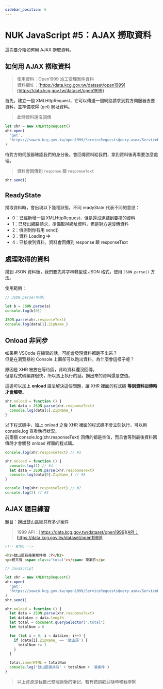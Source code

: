 ```yaml
---
sidebar_position: 6
---
```


# NUK JavaScript #5：AJAX 撈取資料

這次要介紹如何用 AJAX 撈取資料。

## 如何用 AJAX 撈取資料

> 使用資料：Open1999 派工受理案件資料  
> 資料網址：[https://data.kcg.gov.tw/dataset/open1999](https://data.kcg.gov.tw/dataset/open1999)

首先，建立一個 XMLHttpRequest，它可以傳送一個網路請求到對方伺服器去要資料，並準備取得 (get) 網址資料。

> 此時資料還沒回傳

```javascript
let xhr = new XMLHttpRequest()
xhr.open(
  'get',
  'https://soweb.kcg.gov.tw/open1999/ServiceRequestsQuery.asmx/ServiceRequestsQuery?startdate=&enddate='
)
```

待對方的伺服器確認我們的身分後，會回傳資料給我們，拿到資料後再看要怎麼處理。

> 資料會回傳到 `response` 跟 `responseText`

```javascript
xhr.send()
```

## ReadyState

撈取資料時，會出現以下幾種狀態，不同 readyState 代表不同的意思：

- 0：已經新增一個 XMLHttpRequest，但是還沒連結到要撈的資料
- 1：已發出網路請求，準備取得網址資料，但是對方還沒傳資料
- 2：偵測到你有用 send()
- 3：資料 Loading 中
- 4：已接收到資料，資料會回傳到 response 跟 responseText

## 處理取得的資料

撈到 JSON 資料後，我們要先將字串轉型成 JSON 格式，使用 `JSON.parse()` 方法。

使用範例：

```javascript
// JSON.parse(字串)

let b = JSON.parse(a)
console.log(b[0])

JSON.parse(xhr.responseText)
console.log(data[1].ZipName_)
```

## Onload 非同步

如果用 VSCode 在練習的話，可能會發現資料都跑不出來？  
但是在瀏覽器的 Console 上面卻可以跑出資料，為什麼會這樣子呢？

原因是 XHR 被放在等待區，此時資料還沒回傳。  
但是程式碼編譯很快，所以馬上執行的話，撈出來的資料還是空值。

這邊可以加上 **onload** 語法解決這個問題，讓 XHR 裡面的程式碼 **等到資料回傳時才會觸發**。

```javascript
xhr.onload = function () {
  let data = JSON.parse(xhr.responseText)
  console.log(data[1].ZipName_)
}
```

以下程式碼中，加上 onload 之後 XHR 裡面的程式碼不會立刻執行，可以用 console.log 查看執行狀況。  
前兩個 console.log(xhr.responseText) 回傳的都是空值，而且會等到最後資料回傳時才會觸發 onload 裡面的程式碼。

```javascript
console.log(xhr.responseText) // #1

xhr.onload = function () {
  console.log(1) // #4
  let data = JSON.parse(xhr.responseText)
  console.log(data[0].ZipName_) // #5
}

console.log(xhr.responseText) // #2
console.log(2) // #3
```

## AJAX 題目練習

題目：撈出鼓山區總共有多少案件

> 1999 API：[https://data.kcg.gov.tw/dataset/open1999](API：https://data.kcg.gov.tw/dataset/open1999)

```html
<!-- HTML -->

<h2>鼓山區有幾筆案件哩 :P</h2>
<p>總共有 <span class="total"></span> 筆案件</p>
```

```javascript
// JavaScript

let xhr = new XMLHttpRequest()
xhr.open(
  'get',
  'https://soweb.kcg.gov.tw/open1999/ServiceRequestsQuery.asmx/ServiceRequestsQuery?startdate=&enddate='
)
xhr.send()

xhr.onload = function () {
  let data = JSON.parse(xhr.responseText)
  let dataLen = data.length
  let total = document.querySelector('.total')
  let totalNum = 0

  for (let i = 0; i < dataLen; i++) {
    if (data[i].ZipName_ == '鼓山區') {
      totalNum += 1
    }
  }

  total.innerHTML = totalNum
  console.log('鼓山區總共有' + totalNum + '筆案件')
}
```

> 以上資源是我自己整理過後的筆記，若有錯誤歡迎隨時和我聯繫
